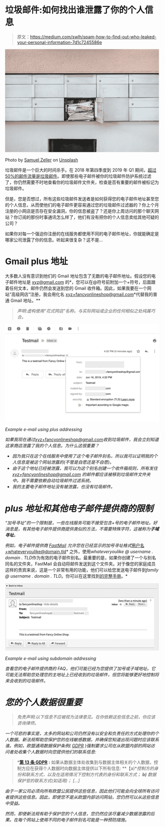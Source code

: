 # 垃圾邮件:如何找出谁泄露了你的个人信息

> 原文：<https://medium.com/swlh/spam-how-to-find-out-who-leaked-your-personal-information-7d1c7245586e>

![](img/de406c13bf47b6b10feb675f9d764aad.png)

Photo by [Samuel Zeller](https://unsplash.com/@samuelzeller?utm_source=unsplash&utm_medium=referral&utm_content=creditCopyText) on [Unsplash](https://unsplash.com/?utm_source=unsplash&utm_medium=referral&utm_content=creditCopyText)

垃圾邮件是一个巨大的时间杀手。在 2018 年第四季度到 2019 年 Q1 期间，[超过 50%的邮件流量是垃圾邮件](https://securelist.com/spam-and-phishing-in-q1-2019/90795/)。即使那些电子邮件被你的垃圾邮件防护系统过滤了，你仍然需要不时地查看你的垃圾邮件文件夹，检查是否有重要的邮件被标记为垃圾邮件。

但是，您是否想过，所有这些垃圾邮件发送者是如何获得您的电子邮件地址甚至您的个人信息，从而使他们的电子邮件更容易通过您的垃圾邮件过滤器的？你上个月注册的小网店是否存在安全漏洞，你的信息被盗了？还是你上周访问的那个聊天网站？你订阅的那份时事通讯怎么样了，他们有没有把你的个人信息卖给其他可疑的公司？

如果你对每一个强迫你注册的在线服务都使用不同的电子邮件地址，你就能确定是哪家公司泄露了你的信息。听起来很复杂？这不是…

# Gmail plus 地址

大多数人没有意识到他们的 Gmail 地址包含了无数的电子邮件地址。假设您的电子邮件地址是 xyz@gmail.com 的*，您可以在@符号前附加一个+符号，后面跟着任何文本，邮件仍然会发送到您的 Gmail 收件箱。因此，如果我要在一个网站“高级网店”注册，我会用化名 xyz+fancyonlineshop@gmail.com*代替我的普通 Gmail 地址。**

> *声明:虚构使用“花式网店”名称。与实际网站或企业的任何相似之处纯属巧合。*

*![](img/1cac0b9befc888f54e5928789eaf1fdd.png)*

*Example e-mail using plus addressing*

*如果我现在通过*xyz+fancyonlineshop@gmail.com*收到垃圾邮件，我会立刻知道这家商店泄露了我的个人信息。为什么这很重要？*

*   *因为我只在这个在线服务中使用了这个电子邮件别名，所以我可以证明我的个人信息是被这个网站泄露的(不管是自愿还是不自愿)。*
*   *由于这个地址已经被泄露，我可以为这个别名创建一个收件箱规则，所有发往 xyz+fancyonlineshop@gmail.com 的邮件都应该被移到垃圾邮件文件夹中。我不需要依赖自动垃圾邮件过滤系统。*
*   *我的主要电子邮件地址没有被泄露，也没有垃圾邮件。*

# *plus 地址和其他电子邮件提供商的限制*

*“加号寻址”的一个限制是，一些在线服务可能不接受包含+号的电子邮件地址。好消息是，有其他电子邮件提供商提供类似的方法，不需要特殊字符，这被称为**子域寻址**。*

*例如，电子邮件提供商 [FastMail](https://www.fastmail.com/) 允许您在已经显示的加号寻址格式*用户名+whateveryoulike@domain.tld* 之外，使用*whateveryoulike @ username . domain . TLD*作为有效的电子邮件别名。最重要的是，如果你创建了一个与别名同名的文件夹，FastMail 会自动将邮件发送到这个文件夹。对于像您的家庭成员这样的贵宾来说，这是一个非常有用的功能，他们可以给您发送电子邮件到*family @ username . domain . TLD*。你可以在这里找到[的完整手册](https://www.fastmail.com/help/receive/addressing.html)。*

*![](img/bed1e6f05bb0bae01e4e41d6318d6e80.png)*

*Example e-mail using subdomain addressing*

*查看您的电子邮件提供商的 FAQ，他们可能已经为您提供了加号或子域地址。它可能无法帮助您处理您的主地址上已经收到的垃圾邮件，但您将能够更好地控制将来会收到的垃圾邮件。*

# *您的个人数据很重要*

> *免责声明:以下信息不应被视为法律意见。在你依赖这些信息之前，你应该咨询律师。*

*一个可悲的事实是，太多的网站和公司仍然没有以安全和负责任的方式处理你的个人数据。新法规帮助您保护您的在线敏感数据，并确保您知道出现问题时应该联系谁。例如，欧盟通用数据保护条例( [GDPR](https://gdpr-info.eu/) )强制要求公司在从欧盟内部的网站访问者处收集个人数据时向您提供他们的联系信息:*

> *[**第 13 条 GDPR**](https://gdpr-info.eu/art-13-gdpr/) **:** 如果从数据主体处收集到与数据主体相关的个人数据，控制方应在获得个人数据时向数据主体提供以下所有信息:
> **【a)**控制方的身份和联系方式，以及在适用情况下控制方代表的身份和联系方式；
> **b)** 数据保护官的联系方式(如适用)；
> […]*

*由于一家公司必须向所有欧盟公民提供这些信息，因此他们可能会向全球所有访问者提供这些信息。因此，即使您不是从欧盟内部访问网站，您仍然可以从这些信息中受益。*

*然而，即使新法规有助于保护您的个人信息，您仍然应该尽量减少数据泄露的后果。在每个网站上使用不同的电子邮件别名可能是一种预防措施。*